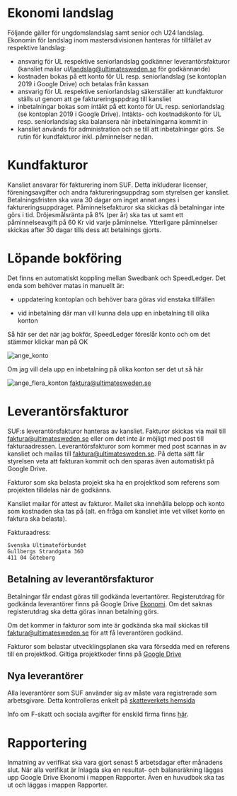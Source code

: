 # Ekonomi landslag

Följande gäller för ungdomslandslag samt senior och U24 landslag. Ekonomin för landslag inom mastersdivisionen hanteras för tillfället av respektive landslag:

* ansvarig för UL respektive seniorlandslag godkänner leverantörsfakturor (kansliet mailar ul/landslag@ultimatesweden.se för godkännande)
* kostnaden bokas på ett konto för UL resp. seniorlandslag (se kontoplan 2019 i Google Drive) och betalas från kassan
* ansvarig för UL respektive seniorlandslag säkerställer att kundfakturor ställs ut genom att ge faktureringsppdrag till kansliet
* inbetalningar bokas som intäkt på ett konto för UL resp. seniorlandslag (se kontoplan 2019 i Google Drive). Intäkts- och kostnadskonto för UL resp. seniorlandslag ska balansera när inbetalningarna kommit in
* kansliet används för administration och se till att inbetalningar görs. Se rutin för kundfakturor inkl. påminnelser nedan.

# Kundfakturor

Kansliet ansvarar för fakturering inom SUF. Detta inkluderar licenser, föreningsavgifter och andra faktureringsuppdrag som styrelsen ger kansliet. Betalningsfristen ska vara 30 dagar om inget annat anges i faktureringsuppdraget. Påminnelsefakturor ska skickas då betalningar inte görs i tid. Dröjesmålsränta på 8% (per år) ska tas ut samt ett påminnelseavgift på 60 Kr vid varje påminnelse. Ytterligare påminnelser skickas after 30 dagar tills dess att betalnings gjorts.


# Löpande bokföring

Det finns en automatiskt koppling mellan Swedbank och SpeedLedger. Det enda som behöver matas in manuellt är:

* uppdatering kontoplan och behöver bara göras vid enstaka tillfällen

* vid inbetalning där man vill kunna dela upp en inbetalning till olika konton

Så här ser det när jag bokför, SpeedLedger föreslår konto och om det stämmer klickar man på OK

![ange_konto](./media/Ekonomi/ange_konto.png "ange_konto")



Om jag vill dela upp en inbetalning på olika konton ser det ut så här


![ange_flera_konton](./media/Ekonomi/ange_flera_konton.png "ange_flera_konton")
faktura@ultimatesweden.se

# Leverantörsfakturor 

SUF:s leverantörsfakturor hanteras av kansliet. Fakturor skickas via mail till 
faktura@ultimatesweden.se eller om det inte är möjligt med post till fakturaadressen. Leverantörsfakturor som kommer med post scannas in av kansliet och mailas till faktura@ultimatesweden.se. På detta sätt får styrelsen veta att fakturan kommit och den sparas även automatiskt på Google Drive. 

Fakturor som ska belasta projekt ska ha en projektkod som referens som projekten tilldelas när de godkänns. 

Kansliet mailar  för attest av fakturor. Mailet ska innehålla belopp och konto som kostnaden ska tas på (alt. en fråga om  kansliet inte vet vilket konto en faktura ska belasta).

Fakturaadress:

```
Svenska Ultimateförbundet
Gullbergs Strandgata 36D
411 04 Göteborg
```

## Betalning av leverantörsfakturor

Betalningar får endast göras till godkända levertantörer. Registerutdrag för godkända leverantörer finns på Google Drive [Ekonomi](https://drive.google.com/drive/folders/1rzow1bCGvufOQIUeFHirGzi2CB_YC1XM). Om det saknas registerutdrag ska detta göras innan betalning görs.

Om det kommer in fakturor som inte är godkända ska mail skickas till faktura@ultimatesweden.se för att få leverantören godkänd.

Fakturor som belastar utvecklingsplanen ska vara försedda med en referens till en projektkod. Giltiga projektkoder finns på [Google Drive](https://drive.google.com/drive/folders/0AP8_MerwYwMTUk9PVA)


## Nya leverantörer

Alla leverantörer som SUF använder sig av måste vara registrerade som arbetsgivare. Detta kontrolleras enkelt på [skatteverkets hemsida](https://www.skatteverket.se/privat/sjalvservice/allaetjanster/tjanster/hamtaforetagsinformation.4.3810a01c150939e893f3e69.html)

Info om F-skatt och sociala avgifter för enskild firma finns [här](https://www.skatteverket.se/foretagochorganisationer/sjalvservice/svarpavanligafragor/nystartadeforetag/foretagfskattfaq/jagharstartatettforetaghurbetalasminasocialavgifteromjagharfskatt.5.10010ec103545f243e8000709.html). 


# Rapportering

Inmatning av verifikat ska vara gjort senast 5 arbetsdagar efter månadens slut. När alla verifikat är
Inlagda ska en resultat- och balansräkning läggas upp Google Drive Ekonomi i mappen Rapporter. Även en huvudbok ska tas ut och läggas i mappen Rapporter.


